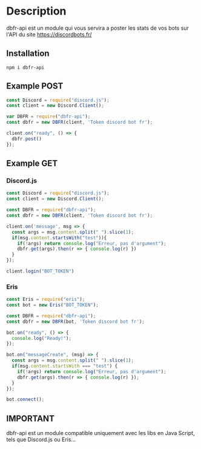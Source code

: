 # Description
dbfr-api est un module qui vous servira a poster les stats de vos bots sur l'API du site https://discordbots.fr/

## Installation
`npm i dbfr-api`

## Example POST
```js
const Discord = require("discord.js");
const client = new Discord.Client();

var DBFR = require("dbfr-api");
const dbfr = new DBFR(client, 'Token discord bot fr');

client.on("ready", () => {
  dbfr.post()
});
```

## Example GET
### Discord.js
```js
const Discord = require("discord.js");
const client = new Discord.Client();

const DBFR = require("dbfr-api");
const dbfr = new DBFR(client, 'Token discord bot fr');

client.on('message', msg => {
  const args = msg.content.split(" ").slice(1);
  if(msg.content.startsWith("test")){
    if(!args) return console.log("Erreur, pas d'argument");
    dbfr.get(args).then(r => { console.log(r) })
  }
});

client.login("BOT_TOKEN")
```
### Eris
```js
const Eris = require("eris");
const bot = new Eris("BOT_TOKEN");

const DBFR = require("dbfr-api");
const dbfr = new DBFR(bot, 'Token discord bot fr');

bot.on("ready", () => {
  console.log("Ready!");
});

bot.on("messageCreate", (msg) => {
  const args = msg.content.split(" ").slice(1);
  if(msg.content.startsWith === "test") {
    if(!args) return console.log("Erreur, pas d'argument");
    dbfr.get(args).then(r => { console.log(r) });
  }
});

bot.connect();
```

## IMPORTANT
dbfr-api est un module compatible uniquement avec les libs en Java Script, tels que Discord.js ou Eris...
